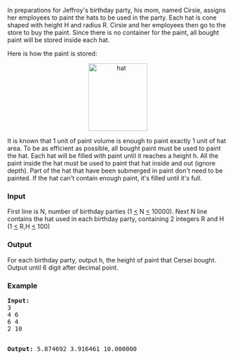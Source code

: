 <p>In preparations for Jeffroy's birthday party, his mom, named Cirsie, assigns her employees to paint the hats to be used in the party. Each hat is cone shaped with height H and radius R. Cirsie and her employees then go to the store to buy the paint. Since there is no container for the paint, all bought paint will be stored inside each hat.</p>
<p>Here is how the paint is stored:</p>
<p style="text-align: center;"><img src="file://1VIYl6Ia.png" alt="hat" width="133.5" height="154"></p>
<p>It is known that 1 unit of paint volume is enough to paint exactly 1 unit of hat area. To be as efficient as possible, all bought paint must be used to paint the hat. Each hat will be filled with paint until it reaches a height h. All the paint inside the hat must be used to paint that hat inside and out (ignore depth). Part of the hat that have been submerged in paint don't need to be painted. If the hat can't contain enough paint, it's filled until it's full.</p>
<h3>Input</h3>
<p>First line is N, number of birthday parties (1 <span style="text-decoration: underline;">&lt;</span>&nbsp;N <span style="text-decoration: underline;">&lt;</span>&nbsp;10000). Next N line contains the hat used in each birthday party, containing 2 integers R and H (1 <span style="text-decoration: underline;">&lt;</span>&nbsp;R,H <span style="text-decoration: underline;">&lt;</span>&nbsp;100)</p>
<h3>Output</h3>
<p>For each birthday party, output h, the height of paint that Cersei bought. Output until 6 digit after decimal point.</p>
<h3>Example</h3>
<pre><strong>Input:</strong>
3
4 6
6 4
2 10

<strong>Output:</strong>
5.874692
3.916461
10.000000
</pre>